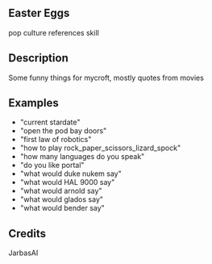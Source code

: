 ## Easter Eggs
pop culture references skill

## Description 
Some funny things for mycroft, mostly quotes from movies

## Examples 
* "current stardate"
* "open the pod bay doors"
* "first law of robotics"
* "how to play rock_paper_scissors_lizard_spock"
* "how many languages do you speak"
* "do you like portal"
* "what would duke nukem say"
* "what would HAL 9000 say"
* "what would arnold say"
* "what would glados say"
* "what would bender say"

## Credits 
JarbasAI
